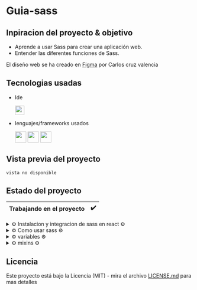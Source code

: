 # Guia-sass

## Inpiracion del proyecto & objetivo

- Aprende a usar Sass para crear una aplicación web.
- Entender las diferentes funciones de Sass.

El diseño web se ha creado en [Figma](https://www.figma.com/file/kP0SJhf4iDDa9kAzsz1LM1/Github-projects?node-id=0%3A1) por Carlos cruz valencia

## Tecnologias usadas

- Ide
    <!-- visual studio code -->
    <code><img height="25" src="https://img.shields.io/badge/Visual_Studio_Code-0078D4?style=for-the-badge&logo=visual%20studio%20code&logoColor=white"></code>

- lenguajes/frameworks usados
    <!-- bootstrap -->
    <!-- html -->
    <code><img height="30" src="https://img.shields.io/badge/HTML5-E34F26?style=for-the-badge&logo=html5&logoColor=white"></code><!-- css -->
    <code><img height="30" src="https://img.shields.io/badge/CSS3-1572B6?style=for-the-badge&logo=css3&logoColor=white"></code><!-- sass -->
    <code><img height="30" src="https://img.shields.io/badge/Sass-CC6699?style=for-the-badge&logo=sass&logoColor=white"></code>

## Vista previa del proyecto

``vista no disponible``
<!-- <img src="project-preview.png" aling="center"></img> -->
<!-- <img src="project-preview.gif" aling="center"></img> -->

## Estado del proyecto

|Trabajando en el proyecto|✔️|
| -------------------------- | :----------------: |

<!-- <details> el desplegable estara desactivado -->
<!-- <details open> el desplegable estara activo -->

<details>
<summary>⚙️ Instalacion y integracion de sass en react ⚙️</summary>

1. Crearmos el proyecto de react
   
   ```npx create-react-app nombre-del-proyecto```

2. Instalamos sass  

    via npm:
    ```bash
    npm i sass
    ```

3. Structura de sass (ejemplo)
    ```text
    /
    └── src/
         └── sass/
              ├── base/
              ├── components/
              ├── layouts/
              └── main.scss
    ```

    ``sass`` Es el directorio de los archivos de estilos en sass. [sass](src/sass/)

    
    - ``base`` Es el directorio de los archivos de configuracion de sass. [sass/base](src/sass/base/)

      ``components`` Es el directorio donde se guardan los archivos de los diferentes componentes. (buttons, cards, etc) [sass/components](src/sass/components/)

      ``layouts`` Es el directorio donde se guardan los archivos de los diferentes layouts. (header, footer, etc) [sass/layouts](src/sass/layouts/)

      ``main.scss`` Es el archivo de estilos principal. [sass/main.scss](src/sass/main.scss)

4. Integramos sass en nuestro proyecto
   
   En el archivo [app.js](src/app.js) en la carpeta [src](src) agregamos el siguiente codigo:
   ```js
    import './sass/main.scss';
    ```
</details >


<details>
<summary>⚙️ Como usar sass ⚙️</summary>

1. La anidacion

    > **Note**

    Como se hacia en css

    ```css
            body {
            color: #fff;
            background-color: #000;
            }
            body main {
                color: #fff;
                background-color: #000;
            }
            body main nav {
                color: #fff;
                background-color: #000;
            }
            body main nav ul li {
                color: #fff;
                background-color: #000;
            }
            body main header {
                color: #fff;
                background-color: #000;
            }
            body main footer {
                color: #fff;
                background-color: #000;
            }
    ```

    como se hace en sass

      ```scss
        body{
            color: #fff;
            background-color: #000;
            main{
                color: #fff;
                background-color: #000;
                nav{
                    color: #fff;
                    background-color: #000;
                    ul{
                        li{
                            color: #fff;
                            background-color: #000;
                        }
                    }
            
                }
                header{
                    color: #fff;
                    background-color: #000;
                }
                footer{
                    color: #fff;
                    background-color: #000;
                }
            }
        }
    ```
2.  Tipos de archivos scss y sass

    Si el archivo de estilos es ``main.scss``, entonces la sintaxis es:
    ```scss
    body{
        color: #fff;
        background-color: #000;
        main{
            color: #fff;
            background-color: #000;
            nav{
                color: #fff;
                background-color: #000;
                ul{
                    li{
                        color: #fff;
                        background-color: #000;
                    }
                }
        
            }
            header{
                color: #fff;
                background-color: #000;
            }
            footer{
                color: #fff;
                background-color: #000;
            }
        }
    }
    ```

    Si el archivo de estilos es ``main.sass``, entonces la sintaxis es:

    ```sass
    body
      color: #fff
      background-color: #000
  
      main
          color: #fff
          background-color: #000
  
          nav
          color: #fff
          background-color: #000
  
          ul
              li
              color: #fff
              background-color: #000
  
          header
          color: #fff
          background-color: #000
  
          footer
          color: #fff
          background-color: #000
    ```
    > **Warning**
    En los archivos ``.sass`` no se usan los caracteres ``{`` ``}`` ``;``.

3. Diferencia entre archivos con ``_``landing.scss y archivos sin landing.scss

    En sass si un archivo enpieza con ``_``landing.scss no se genera un archivo con el mismo nombre.

    ```text
        /scss
            ├──style.scss
            └──_landing.scss
        /css
            ├──style.css
            └──style.css.map
    ```

    > **Warning**

    Pero si un archivo no tiene el caracter ``_`` landing.scss se genera un archivo con el mismo nombre.

    ```text
        /scss
            ├──style.scss
            └──landing.scss
        /css
            ├──style.css
            ├──style.css.map
            ├──landing.scss       Archivos generados al compilar sass  
            └──landing.scss.map   Archivos generados al compilar sass
    ```

    > **Note**

    Esto puede ser util en algunos casos.

4. @use o @import
    
    > **Note**
    En sass no usamos @import se puede usar pero ``no es recomendado``.

    > **Warning**

    Con ❗❗@import❗❗
    ```sass
    @import "sass/layouts/landing.scss";
    ```
    > **Note**
    
    con ✔️✔️ @use ✔️✔️
    ```sass
    @use "sass/layouts/landing.scss";
    ```

5. todos los @use se suelen hacer en el archivo principal de estilos.

    > **Note**
    El archivo main.scss normalmente deveria verse asi:

    ```sass
    @use "base/settings.scss";
    @use "components/button.scss";
    @use "layouts/landing.scss";
    ```
    [main.scss](src/sass/main.scss)
</details >

<details>
<summary>⚙️ variables ⚙️</summary>

1. Las variables se definen en [sass/base/_variables.scss](src/sass/base/_variables.scss).

    Se pueden definir variables de 2 formas la primera es la mas comun:

    ```sass
    $card-color: white;
    $card-height: 40vh;
    $border-min: 1vw;
    $boxshadow-left: 0px 0px 10px rgba(0,0,0,0.5);
    $basic-transition: all 0.3s ease-in-out;
    $font-family: "Roboto", sans-serif;
    $font-weight: 400;
    ```
    La segunda es la mas utilizada seria haciendo ``arrays`` de variables:
    ```sass
    $border: (
        "pequeño" : 0.5vw,
        "normal" : 1vw,
        "grande" : 10vw
    );

    $boxshadow: (
        "pequeño" : 0px 0px 10px rgba(0,0,0,0.5),
        "normal" : 0px 0px 20px rgba(0,0,0,0.5),
        "grande" : 0px 0px 30px rgba(0,0,0,0.5)
    );

    $font-weight: (
        "pequeño" : 200,
        "normal" : 400,
        "grande" : 800
    );

    ```
2. Como importar las variables a un archivo de estilos

    > **Warning**

    En cada archivo que usemos una variable debemos poner en el inicio del archivo el siguiente codigo:
    ```sass
    @use "sass/base/variables";
    ```
    Por default las variables se combierten en ``namespaces`` de forma que esto no funcionaria.

    ```sass
    @use "sass/base/variables";

    body{
        color: $card-color;
    }
    ```

    Se trendria que usar de esta forma

    ```sass
    @use "sass/base/variables";

    body{
        color: variables.$card-color;
    }
    ```

    Al ser namespace se puede cambiar el nombre.

    ```sass
    @use "sass/base/variables as v"; ******

    body{
        color: v.$card-color;
    }
    ```

    Tambien se puede hacer global ``*`` de esta forma.

    ```sass
    @use "sass/base/variables as *"; ******

    body{
        color: $card-color;
    }
    ```

    > **Warning**

    Para usar las arrays de variables debemos usar el siguiente formato map-get(nombre de la varialbe , "stylos de la array"):

    ```sass
    @use "sass/base/variables as *"; ******

    body{
        color: map-get($border, "pequeño");
    }
    ```



3. Las variables se pueden usar en cualquier archivo de estilos de la siguiente forma:

    ```sass
    .grid-item{
        background-color: $card-color;      *
        border-radius: $border-min;         *
        padding: 20px 0px 1vh;
        margin: 10px;
        box-shadow: $boxshadow-left;        *
        transition: $basic-transition;      *
        display: grid;
        justify-items: center;
        align-items: center;
        height: $card-height;               *
    &:hover{
        transform: scale(1.05);
    }
}
    ```


</details>

<details>
<summary>⚙️  mixins ⚙️</summary>

1. Los mixins nos permiten evitar repetir codigo.

    Esto que tiene demasiado codigo repetido se puede hacer con mixins haorrando muchas lineas de codigo. 
    ```sass
    body{
        display:grid;
        height: 100vh;
        background-color: red;
        border-radius: none;

        main{
            display:grid;
            height: 100vh;
            background-color: white;
            border-radius: none;

            section{
                display:grid;
                height: 100vh;
                background-color: purple;
                border-radius: none;

                div{
                    display:grid;
                    height: 20vh;
                    background-color: white;
                    border-radius: 1vw;
                }
            }
        }
    }
    ```

2. Los mixins se definen de la siguiente forma:

    ```sass
    @mixin nombre del mixin($display, $height, $color, $radius){
        display: $display;
        box-shadow: $boxshadow;
        height: $height;
        background-color: $color;
        border-radius: $radius;
    }
    ```

    Lo mismo pero añadiendo mixins:

    ```sass
        @mixin card-shadow($display, $height, $color, $radius){
            display: $display ;
            height: $height;
            background-color: $color;
            border-radius: $radius;
        }

        body{
            @include mixin1(grid,100vh,blue,);

            main{
                @include mixin1(grid,100vh,blue,);

                section{
                    @include mixin1(flex,50vh,purple,);

                    div{
                        @include mixin1(grid,10vh,white,);
                    }
                }
            }
        }
    ```


</details>

<!-- └── / ├── │ -->


## Licencia

Este proyecto está bajo la Licencia (MIT) - mira el archivo [LICENSE.md](LICENSE.md)  para mas detalles